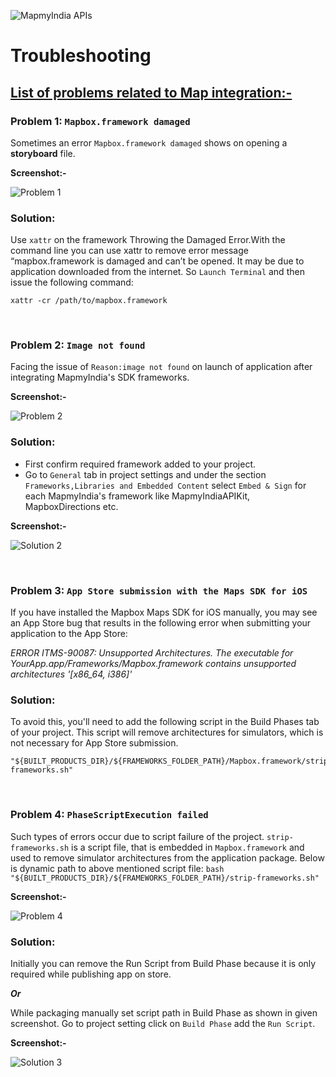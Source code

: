 ![MapmyIndia APIs](https://www.mapmyindia.com/api/img/mapmyindia-api.png)

# Troubleshooting

## [List of problems related to Map integration:-](#List-of-problems-related-to-Map-integration:-)

### **Problem 1: `Mapbox.framework damaged`**
   Sometimes an error `Mapbox.framework damaged` shows on opening a **storyboard** file.

**Screenshot:-**

   ![Problem 1](https://s3-ap-south-1.amazonaws.com/mmi-api-team/moveSDK/GithubDocs/VectorSDK/Wiki/TroubleshootingAssets/Problem1_MapboxFrameworkDamaged.png)
    
### **Solution:**

Use `xattr` on the framework Throwing the Damaged Error.With the command line you can use xattr to remove error message “mapbox.framework is damaged and can’t be opened. It may be due to  application downloaded from the internet. So `Launch Terminal` and then issue the following command:
```
xattr -cr /path/to/mapbox.framework
```

<br/>

### **Problem 2: `Image not found`**

Facing the issue of `Reason:image not found` on launch of application after integrating MapmyIndia's SDK frameworks. 

**Screenshot:-**

 ![Problem 2](https://s3-ap-south-1.amazonaws.com/mmi-api-team/moveSDK/GithubDocs/VectorSDK/Wiki/TroubleshootingAssets/Problem2_ImageNotFound.png)

### **Solution:**
- First confirm required framework added to your project.
- Go to `General` tab in project settings and under the section `Frameworks,Libraries and Embedded Content` select `Embed & Sign` for each MapmyIndia's framework like MapmyIndiaAPIKit, MapboxDirections etc.

**Screenshot:-**

![Solution 2](https://s3-ap-south-1.amazonaws.com/mmi-api-team/moveSDK/GithubDocs/VectorSDK/Wiki/TroubleshootingAssets/Solution2_ImageNotFound.png)

<br/>

### **Problem 3: `App Store submission with the Maps SDK for iOS`**

If you have installed the Mapbox Maps SDK for iOS manually, you may see an App Store bug that results in the following error when submitting your application to the App Store:

_ERROR ITMS-90087: Unsupported Architectures. The executable for YourApp.app/Frameworks/Mapbox.framework contains unsupported architectures '[x86_64, i386]'_

### **Solution:**

To avoid this, you'll need to add the following script in the Build Phases tab of your project. This script will remove architectures for simulators, which is not necessary for App Store submission.

```
"${BUILT_PRODUCTS_DIR}/${FRAMEWORKS_FOLDER_PATH}/Mapbox.framework/strip-frameworks.sh"
```
<br/>

### **Problem 4: `PhaseScriptExecution failed`**

Such types of errors occur due to script failure of the project.
`strip-frameworks.sh` is a script file, that is embedded in `Mapbox.framework` and used to remove simulator architectures from the application package.
Below is dynamic path to above mentioned script file:
`bash "${BUILT_PRODUCTS_DIR}/${FRAMEWORKS_FOLDER_PATH}/strip-frameworks.sh"`

**Screenshot:-**

![Problem 4](https://s3-ap-south-1.amazonaws.com/mmi-api-team/moveSDK/GithubDocs/VectorSDK/Wiki/TroubleshootingAssets/Problem4_PhaseScriptExecutionFailed.png)

### **Solution:**

Initially you can remove the Run Script from Build Phase because it is only required while publishing app on store.

_**Or**_

While packaging manually set script path in Build Phase as shown in given screenshot.
Go to project setting click on `Build Phase` add the `Run Script`.

**Screenshot:-**

![Solution 3](https://s3-ap-south-1.amazonaws.com/mmi-api-team/moveSDK/GithubDocs/VectorSDK/Wiki/TroubleshootingAssets/Solution4_PhaseScriptExecutionFailed.png)